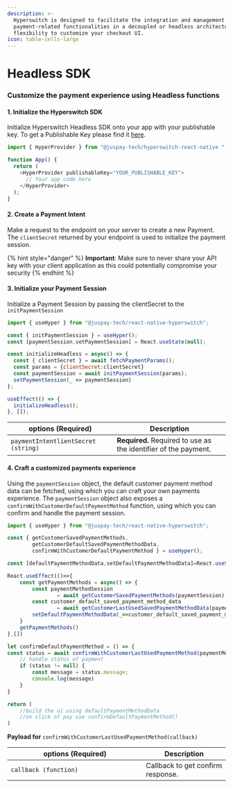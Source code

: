 ```yaml
---
description: >-
  Hyperswitch is designed to facilitate the integration and management of
  payment-related functionalities in a decoupled or headless architecture with
  flexibility to customize your checkout UI.
icon: table-cells-large
---
```


# Headless SDK

### Customize the payment experience using Headless functions

#### 1. Initialize the Hyperswitch SDK

Initialize  Hyperswitch Headless SDK onto your app with your publishable key. To get a Publishable Key please find it [here](https://app.hyperswitch.io/developers).

```javascript
import { HyperProvider } from "@juspay-tech/hyperswitch-react-native ";

function App() {
  return (
    <HyperProvider publishableKey="YOUR_PUBLISHABLE_KEY">
      // Your app code here
    </HyperProvider>
  );
}
```

#### 2. Create a Payment Intent

Make a request to the endpoint on your server to create a new Payment. The `clientSecret` returned by your endpoint is used to initialize the payment session.

{% hint style="danger" %}
**Important**: Make sure to never share your API key with your client application as this could potentially compromise your security
{% endhint %}

#### 3. Initialize your Payment Session

Initialize a Payment Session by passing the clientSecret to the `initPaymentSession`

```javascript
import { useHyper } from "@juspay-tech/react-native-hyperswitch";

const { initPaymentSession } = useHyper();
const [paymentSession,setPaymentSession] = React.useState(null);

const initializeHeadless = async() => {
  const { clientSecret } = await fetchPaymentParams();
  const params = {clientSecret:clientSecret}
  const paymentSession = await initPaymentSession(params);
  setPaymentSession(_ => paymentSession)
};

useEffect(() => {
  initializeHeadless();
}, []);

```

| options (Required)                  | Description                                                      |
| ----------------------------------- | ---------------------------------------------------------------- |
| `paymentIntentlientSecret (string)` | **Required.**  Required to use as the identifier of the payment. |

#### 4. Craft a customized payments experience

Using the `paymentSession` object, the default customer payment method data can be fetched, using which you can craft your own payments experience. The `paymentSession` object also exposes a `confirmWithCustomerDefaultPaymentMethod` function, using which you can confirm and handle the payment session.

```javascript
import { useHyper } from "@juspay-tech/react-native-hyperswitch";

const { getCustomerSavedPaymentMethods,
        getCustomerDefaultSavedPaymentMethodData,
        confirmWithCustomerDefaultPaymentMethod } = useHyper();

const [defaultPaymentMethodData,setDefaultPaymentMethodData]=React.useState(null)

React.useEffect(()=>{
    const getPaymentMethods = async() => {
        const paymentMethodSession 
                = await getCustomerSavedPaymentMethods(paymentSession);
        const customer_default_saved_payment_method_data 
                = await getCustomerLastUsedSavedPaymentMethodData(paymentMethodSession);
        setDefaultPaymentMethodData(_=>customer_default_saved_payment_method_data)
    }
    getPaymentMethods()
},[])

let confirmDefaultPaymentMethod = () => {
const status = await confirmWithCustomerLastUsedPaymentMethod(paymentMethodSession);
    // handle status of payment   
    if (status != null) {
        const message = status.message;
        console.log(message)
    }
}

return (
    //build the ui using defaultPaymentMethodData
    //on click of pay use confirmDefaultPaymentMethod()
)
```



**Payload for** `confirmWithCustomerLastUsedPaymentMethod(callback)`

<table><thead><tr><th width="296">options (Required)</th><th>Description</th></tr></thead><tbody><tr><td><code>callback (function)</code></td><td>Callback to get confirm response.</td></tr></tbody></table>

